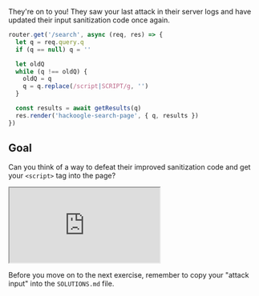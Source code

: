 They're on to you! They saw your last attack in their server logs and have updated their input sanitization code once again.

```js
router.get('/search', async (req, res) => {
  let q = req.query.q
  if (q == null) q = ''

  let oldQ
  while (q !== oldQ) {
    oldQ = q
    q = q.replace(/script|SCRIPT/g, '')
  }

  const results = await getResults(q)
  res.render('hackoogle-search-page', { q, results })
})
```

## Goal

Can you think of a way to defeat their improved sanitization code and get your `<script>` tag into the page?

<iframe src='http://localhost:4050'></iframe>

Before you move on to the next exercise, remember to copy your "attack input" into the `SOLUTIONS.md` file.
